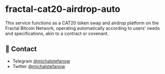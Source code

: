 # fractal-cat20-airdrop-auto
This service functions as a CAT20 token swap and airdrop platform on the Fractal Bitcoin Network, operating automatically according to users' needs and specifications, akin to a contract or covenant.

## 👥 Contact

- Telegram [@michalstefanow](https://t.me/mylord1_1)
- Twitter [@michalstefanow](https://x.com/michalstefanow)
